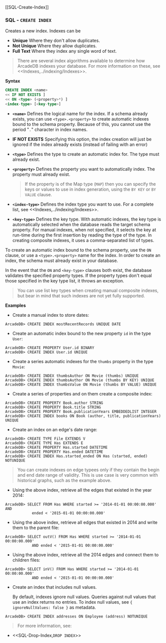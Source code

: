 [[SQL-Create-Index]]
### SQL - `CREATE INDEX`

Creates a new index.  Indexes can be
- **Unique** Where they don't allow duplicates.
- **Not Unique** Where they allow duplicates.
- **Full Text** Where they index any single word of text.

>There are several index algorithms available to determine how ArcadeDB indexes your database.  For more information on these, see <<Indexes,../indexing/Indexes>>.


**Syntax**

```sql
CREATE INDEX <name>
<< IF NOT EXISTS ]
<< ON <type> (<property>*) ] 
<index-type> [<key-type>]
```
- **`<name>`** Defines the logical name for the index.  If a schema already exists, you can use `<type>.<property>` to create automatic indexes bound to the schema property.  Because of this, you cannot use the period "`.`" character in index names.
- **IF NOT EXISTS** Specifying this option, the index creation will just be ignored if the index already exists (instead of failing with an error)
- **`<type>`** Defines the type to create an automatic index for.  The type must already exist.
- **`<property>`** Defines the property you want to automatically index.  The property must already exist.  

  >If the property is of the Map type (`MAP`) then you can specify the keys or values to use in index generation, using the `BY KEY` or `BY VALUE` clause.

- **`<index-type>`** Defines the index type you want to use.  For a complete list, see <<Indexes,../indexing/Indexes>>.
- **`<key-type>`** Defines the key type.  With automatic indexes, the key type is automatically selected when the database reads the target schema property.  For manual indexes, when not specified, it selects the key at run-time during the first insertion by reading the type of the type.  In creating composite indexes, it uses a comma-separated list of types.

To create an automatic index bound to the schema property, use the `ON` clause, or use a `<type>.<property>` name for the index.  In order to create an index, the schema must already exist in your database.

In the event that the `ON` and `<key-type>` clauses both exist, the database validates the specified property types.  If the property types don't equal those specified in the key type list, it throws an exception.

>You can use list key types when creating manual composite indexes, but bear in mind that such indexes are not yet fully supported.


**Examples**

- Create a manual index to store dates:

```
ArcadeDB> CREATE INDEX mostRecentRecords UNIQUE DATE
```

- Create an automatic index bound to the new property `id` in the type `User`:

```
ArcadeDB> CREATE PROPERTY User.id BINARY
ArcadeDB> CREATE INDEX User.id UNIQUE
```

- Create a series automatic indexes for the `thumbs` property in the type `Movie`:

```
ArcadeDB> CREATE INDEX thumbsAuthor ON Movie (thumbs) UNIQUE
ArcadeDB> CREATE INDEX thumbsAuthor ON Movie (thumbs BY KEY) UNIQUE
ArcadeDB> CREATE INDEX thumbsValue ON Movie (thumbs BY VALUE) UNIQUE
```

- Create a series of properties and on them create a composite index:

```
ArcadeDB> CREATE PROPERTY Book.author STRING
ArcadeDB> CREATE PROPERTY Book.title STRING
ArcadeDB> CREATE PROPERTY Book.publicationYears EMBEDDEDLIST INTEGER
ArcadeDB> CREATE INDEX books ON Book (author, title, publicationYears) UNIQUE
```


- Create an index on an edge's date range:

```
ArcadeDB> CREATE TYPE File EXTENDS V
ArcadeDB> CREATE TYPE Has EXTENDS E
ArcadeDB> CREATE PROPERTY Has.started DATETIME
ArcadeDB> CREATE PROPERTY Has.ended DATETIME
ArcadeDB> CREATE INDEX Has.started_ended ON Has (started, ended) NOTUNIQUE
```

  >You can create indexes on edge typees only if they contain the begin and end date range of validity.  This is use case is very common with historical graphs, such as the example above.

- Using the above index, retrieve all the edges that existed in the year 2014:

```
ArcadeDB> SELECT FROM Has WHERE started >= '2014-01-01 00:00:00.000' AND 
            ended < '2015-01-01 00:00:00.000'
```

- Using the above index, retrieve all edges that existed in 2014 and write them to the parent file:

```
ArcadeDB> SELECT outV() FROM Has WHERE started >= '2014-01-01 00:00:00.000' 
            AND ended < '2015-01-01 00:00:00.000'
```

- Using the above index, retrieve all the 2014 edges and connect them to children files:

```
ArcadeDB> SELECT inV() FROM Has WHERE started >= '2014-01-01 00:00:00.000' 
            AND ended < '2015-01-01 00:00:00.000'
```


- Create an index that includes null values.  

  By default, indexes ignore null values.  Queries against null values that use an index returns no entries.  To index null values, see `{ ignoreNullValues: false }` as metadata.

```
ArcadeDB> CREATE INDEX addresses ON Employee (address) NOTUNIQUE
```



> For more information, see:

- <<SQL-Drop-Index,`DROP INDEX`>>
